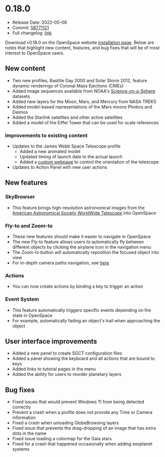 # 0.18.0
  - Release Date: 2022-05-06
  - Commit: [58771121](https://github.com/OpenSpace/OpenSpace/commit/5877112103cdcb894695c214c21c15d2625fbe0b)
  - Full changelog: [link](https://github.com/OpenSpace/OpenSpace/releases/tag/releases%2Fv0.18.0)

Download v0.18.0 on the OpenSpace website [installation page](https://openspaceproject.com/version-0180). Below are notes that highlight new content, features, and bug fixes that will be of most interest to OpenSpace users.


## New content
  - Two new profiles, Bastille Day 2000 and Solar Storm 2012, feature dynamic renderings of Coronal Mass Ejections (CMEs)
  - Added image sequences available from NOAA's [Science-on-a-Sphere](https://sos.noaa.gov/catalog/datasets/) datasets
  - Added new layers for the Moon, Mars, and Mercury from NASA TREKS
  - Added model-based representations of the Mars moons Phobos and Deimos
  - Added the Starlink satellites and other active satellites
  - Added a model of the Eiffel Tower that can be used for scale references

### Improvements to existing content
  - Updates to the James Webb Space Telescope profile
    - Added a new animated model
    - Updated timing of launch date to the actual launch
    - Added a [custom webpage](http://ui.openspaceproject.com/jwst_scripts/index.html) to control the orientation of the telescope
  - Updates to Action Panel with new user actions


## New features
### SkyBrowser
  - This feature brings high-resolution astronomical images from the [American Astronomical Society WorldWide Telescope](https://worldwidetelescope.org/) into OpenSpace

### Fly-to and Zoom-to
  - These new features should make it easier to navigate in OpenSpace
  - The new Fly-to feature allows users to automatically fly between different objects by clicking the airplane icon in the navigation menu
  - The Zoom-to button will automatically reposition the focused object into view
  - For in-depth camera paths navigation, see [here](/manual/navigation/camera-paths)

### Actions
  - You can now create actions by binding a key to trigger an action

### Event System
  - This feature automatically triggers specific events depending on the state in OpenSpace
  - For example, automatically fading an object's trail when approaching the object


## User interface improvements
  - Added a new panel to create SGCT configuration files
  - Added a panel showing the keyboard and all actions that are bound to keys
  - Added links to tutorial pages in the menu
  - Added the ability for users to reorder planetary layers


## Bug fixes
 - Fixed issues that would prevent Windows 11 from being detected correctly
 - Prevent a crash when a profile does not provide any Time or Camera information
 - Fixed a crash when unloading GlobeBrowsing layers
 - Fixed issue that prevents the drag-dropping of an image that has extra dots in the name
 - Fixed issue loading a colormap for the Gaia stars
 - Fixed for a crash that happened occasionally when adding exoplanet systems

